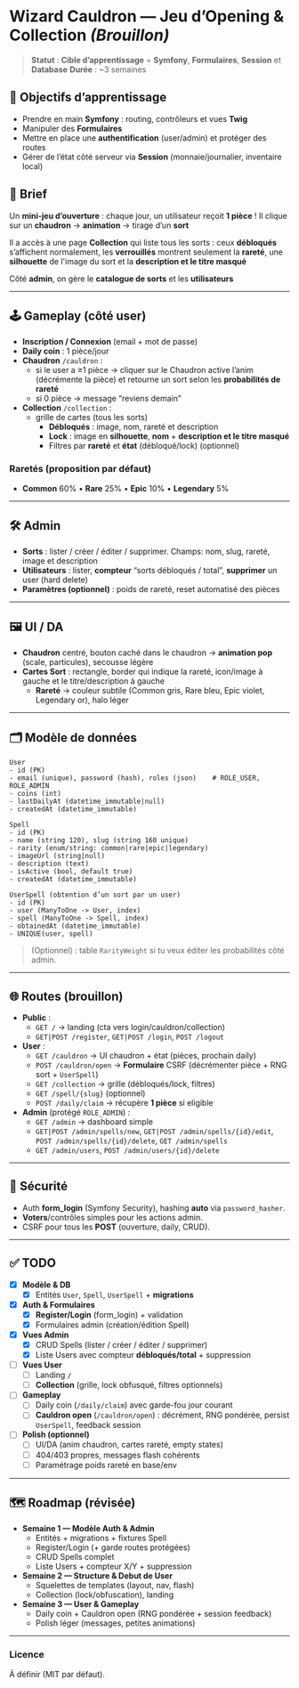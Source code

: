 # Wizard Cauldron — Jeu d’Opening & Collection _(Brouillon)_

> **Statut** : **Cible d’apprentissage** = **Symfony**, **Formulaires**, **Session** et **Database**
> **Durée** : ~3 semaines 

## 🎯 Objectifs d’apprentissage
- Prendre en main **Symfony** : routing, contrôleurs et vues **Twig**
- Manipuler des **Formulaires**
- Mettre en place une **authentification** (user/admin) et protéger des routes
- Gérer de l’état côté serveur via **Session** (monnaie/journalier, inventaire local)

## 🧾 Brief
Un **mini-jeu d’ouverture** : chaque jour, un utilisateur reçoit **1 pièce** !
Il clique sur un **chaudron** → **animation** → tirage d’un **sort**

Il a accès à une page **Collection** qui liste tous les sorts : ceux **débloqués** s’affichent normalement, les **verrouillés** montrent seulement la **rareté**, une **silhouette** de l'image du sort et la **description et le titre masqué**

Côté **admin**, on gère le **catalogue de sorts** et les **utilisateurs**

---

## 🕹️ Gameplay (côté user)
- **Inscription / Connexion** (email + mot de passe)
- **Daily coin** : 1 pièce/jour
- **Chaudron** `/cauldron` :
  - si le user a ≥1 pièce → cliquer sur le Chaudron active l’anim (décrémente la pièce) et retourne un sort selon les **probabilités de rareté**
  - si 0 pièce → message “reviens demain”
- **Collection** `/collection` :
  - grille de cartes (tous les sorts)
    - **Débloqués** : image, nom, rareté et description
    - **Lock** : image en **silhouette**, **nom** + **description et le titre masqué**
    - Filtres par **rareté** et **état** (débloqué/lock) (optionnel)

### Raretés (proposition par défaut)
- **Common** 60% • **Rare** 25% • **Epic** 10% • **Legendary** 5%  

---

## 🛠️ Admin
- **Sorts** : lister / créer / éditer / supprimer. Champs: nom, slug, rareté, image et description
- **Utilisateurs** : lister, **compteur** “sorts débloqués / total”, **supprimer** un user (hard delete)
- **Paramètres (optionnel)** : poids de rareté, reset automatisé des pièces

---

## 🖼️ UI / DA
- **Chaudron** centré, bouton caché dans le chaudron → **animation pop** (scale, particules), secousse légère
- **Cartes Sort** : rectangle, border qui indique la rareté, icon/image à gauche et le titre/description à gauche
  - **Rareté** → couleur subtile (Common gris, Rare bleu, Epic violet, Legendary or), halo léger

---

## 🗂️ Modèle de données
```text
User
- id (PK)
- email (unique), password (hash), roles (json)    # ROLE_USER, ROLE_ADMIN
- coins (int)
- lastDailyAt (datetime_immutable|null)
- createdAt (datetime_immutable)

Spell
- id (PK)
- name (string 120), slug (string 160 unique)
- rarity (enum/string: common|rare|epic|legendary)
- imageUrl (string|null)
- description (text)
- isActive (bool, default true)
- createdAt (datetime_immutable)

UserSpell (obtention d’un sort par un user)
- id (PK)
- user (ManyToOne -> User, index)
- spell (ManyToOne -> Spell, index)
- obtainedAt (datetime_immutable)
- UNIQUE(user, spell)
```
> (Optionnel) : table `RarityWeight` si tu veux éditer les probabilités côté admin.

---

## 🌐 Routes (brouillon)
- **Public** :  
  - `GET /` → landing (cta vers login/cauldron/collection)
  - `GET|POST /register`, `GET|POST /login`, `POST /logout`
- **User** :  
  - `GET /cauldron` → UI chaudron + état (pièces, prochain daily)  
  - `POST /cauldron/open` → **Formulaire** CSRF (décrémenter pièce + RNG sort + `UserSpell`)  
  - `GET /collection` → grille (débloqués/lock, filtres)  
  - `GET /spell/{slug}` (optionnel)  
  - `POST /daily/claim` → récupère **1 pièce** si eligible
- **Admin** (protégé `ROLE_ADMIN`) :  
  - `GET /admin` → dashboard simple  
  - `GET|POST /admin/spells/new`, `GET|POST /admin/spells/{id}/edit`, `POST /admin/spells/{id}/delete`, `GET /admin/spells`  
  - `GET /admin/users`, `POST /admin/users/{id}/delete`

---

## 🔐 Sécurité
- Auth **form_login** (Symfony Security), hashing **auto** via `password_hasher`.  
- **Voters**/contrôles simples pour les actions admin.  
- CSRF pour tous les **POST** (ouverture, daily, CRUD).

---

## ✅ TODO
- [X] **Modèle & DB**
  - [X] Entités `User`, `Spell`, `UserSpell` + **migrations**
- [X] **Auth & Formulaires**
  - [X] **Register/Login** (form_login) + validation
  - [X] Formulaires admin (création/édition Spell)
- [X] **Vues Admin**
  - [X] CRUD Spells (lister / créer / éditer / supprimer)
  - [X] Liste Users avec compteur **débloqués/total** + suppression
- [ ] **Vues User**
  - [ ] Landing `/`
  - [ ] **Collection** (grille, lock obfusqué, filtres optionnels)
- [ ] **Gameplay**
  - [ ] Daily coin (`/daily/claim`) avec garde-fou jour courant
  - [ ] **Cauldron open** (`/cauldron/open`) : décrément, RNG pondérée, persist `UserSpell`, feedback session
- [ ] **Polish (optionnel)**
  - [ ] UI/DA (anim chaudron, cartes rareté, empty states)
  - [ ] 404/403 propres, messages flash cohérents
  - [ ] Paramétrage poids rareté en base/env

---

## 🗺️ Roadmap (révisée)
- **Semaine 1 — Modèle Auth & Admin**
  - Entités + migrations + fixtures Spell
  - Register/Login (+ garde routes protégées)  
  - CRUD Spells complet
  - Liste Users + compteur X/Y + suppression
- **Semaine 2 — Structure & Debut de User**
  - Squelettes de templates (layout, nav, flash)
  - Collection (lock/obfuscation), landing
- **Semaine 3 — User & Gameplay**
  - Daily coin + Cauldron open (RNG pondérée + session feedback)
  - Polish léger (messages, petites animations)

---

### Licence
À définir (MIT par défaut).
